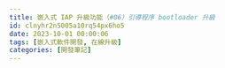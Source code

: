 ```yaml
---
title: 嵌入式 IAP 升級功能（#06）引導程序 bootloader 升級
id: clnyhr2n5005a10rq54px6ho5
date: 2023-10-01 00:00:06
tags: [嵌入式軟件開發, 在線升級]
categories: [開發筆記]
---
```

